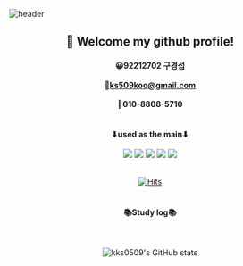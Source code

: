 ![header](https://capsule-render.vercel.app/api?type=waving&color=blue&height=300&section=header&text=Koo's%20Github&fontSize=90)
<div align="center">
 
##  :wave: Welcome my github profile!
#### 😀92212702 구경섭<br/><br/>📧ks509koo@gmail.com<br/><br/>📱010-8808-5710<br/><br/>
#### ⬇used as the main⬇
<img src="https://img.shields.io/badge/github-181717?style=for-the-badge&logo=github&logoColor=white">
<img src="https://img.shields.io/badge/python-3776AB?style=for-the-badge&logo=Python&logoColor=white">
<img src="https://img.shields.io/badge/HTML5-E34F26?style=for-the-badge&logo=HTML5&logoColor=white">
<img src="https://img.shields.io/badge/JavaScript-F7DF1E?style=for-the-badge&logo=JavaScript&logoColor=white">
<img src="https://img.shields.io/badge/CSS3-1572B6?style=for-the-badge&logo=CSS3&logoColor=white">
<br/><br/>
     
[![Hits](https://hits.seeyoufarm.com/api/count/incr/badge.svg?url=https%3A%2F%2Fgithub.com%2Fkks0509&count_bg=%23A9F76E&title_bg=%23000000&icon=joomla.svg&icon_color=%23FFFFFF&title=%EB%B0%A9%EB%AC%B8%EC%9E%90+%EC%88%98&edge_flat=false)](https://hits.seeyoufarm.com)   
<br/>
#### 📚Study log📚
  <br/>
  
![kks0509's GitHub stats](https://github-readme-stats.vercel.app/api?username=kks0509&show_icons=true&theme=dark)
  <br/>
</div>
